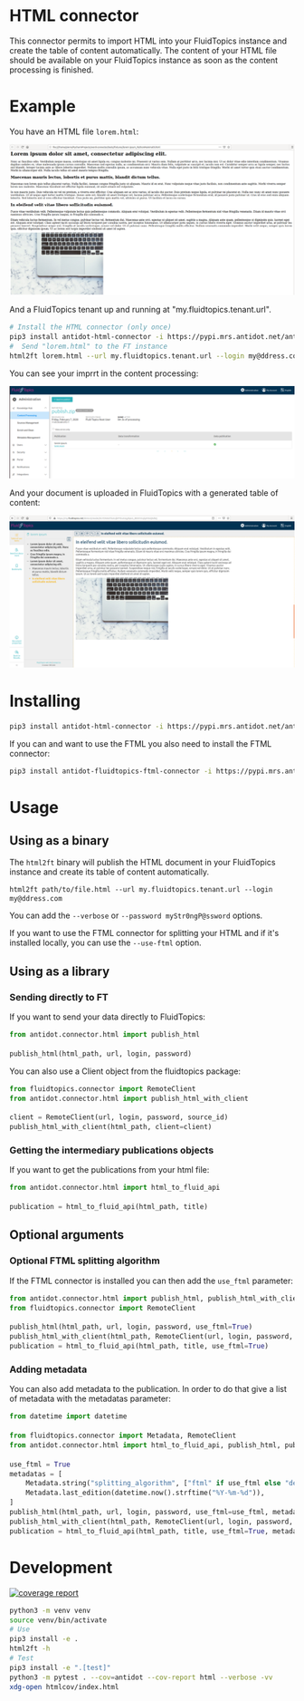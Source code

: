 # HTML connector

This connector permits to import HTML into your FluidTopics instance and
create the table of content automatically. The content of your HTML file
should be available on your FluidTopics instance as soon as the content
processing is finished.

# Example

You have an HTML file `lorem.html`:

![HTML to import](doc/static/lorem_html.png "HTML to import")


And a FluidTopics tenant up and running at "my.fluidtopics.tenant.url".

```bash
# Install the HTML connector (only once)
pip3 install antidot-html-connector -i https://pypi.mrs.antidot.net/antidot/stable/
#  Send "lorem.html" to the FT instance
html2ft lorem.html --url my.fluidtopics.tenant.url --login my@ddress.com --password mypassword
```

You can see your imprrt in the content processing:

![Content processing](doc/static/lorem_content_processing.png "Content processing")

And your document is uploaded in FluidTopics with a generated table of content:

![lorem in Fluid topics](doc/static/lorem_ft.png "Lorem in Fluid Topics")

# Installing

```bash
pip3 install antidot-html-connector -i https://pypi.mrs.antidot.net/antidot/stable/
```

If you can and want to use the FTML you also need to install the FTML connector:

```bash
pip3 install antidot-fluidtopics-ftml-connector -i https://pypi.mrs.antidot.net/antidot/stable/
```

# Usage

## Using as a binary

The `html2ft` binary will publish the HTML document in your FluidTopics
instance and create its table of content automatically.

```
html2ft path/to/file.html --url my.fluidtopics.tenant.url --login my@ddress.com
```

You can add the `--verbose` or `--password myStr0ngP@ssword` options.

If you want to use the FTML connector for splitting your HTML and if
it's installed locally, you can use the `--use-ftml` option.

## Using as a library

### Sending directly to FT

If you want to send your data directly to FluidTopics:

```python
from antidot.connector.html import publish_html

publish_html(html_path, url, login, password)
```

You can also use a Client object from the fluidtopics package:

```python
from fluidtopics.connector import RemoteClient
from antidot.connector.html import publish_html_with_client

client = RemoteClient(url, login, password, source_id)
publish_html_with_client(html_path, client=client)
```

### Getting the intermediary publications objects

If you want to get the publications from your html file:

```python
from antidot.connector.html import html_to_fluid_api

publication = html_to_fluid_api(html_path, title)
```

## Optional arguments

### Optional FTML splitting algorithm

If the FTML connector is installed you can then add the `use_ftml` parameter:

```python
from antidot.connector.html import publish_html, publish_html_with_client, html_to_fluid_api
from fluidtopics.connector import RemoteClient

publish_html(html_path, url, login, password, use_ftml=True)
publish_html_with_client(html_path, RemoteClient(url, login, password, source_id), use_ftml=True)
publication = html_to_fluid_api(html_path, title, use_ftml=True)
```

### Adding metadata

You can also add metadata to the publication. In order to do that give a
list of metadata with the metadatas parameter:

```python
from datetime import datetime

from fluidtopics.connector import Metadata, RemoteClient
from antidot.connector.html import html_to_fluid_api, publish_html, publish_html_with_client

use_ftml = True
metadatas = [
    Metadata.string("splitting_algorithm", ["ftml" if use_ftml else "default"]),
    Metadata.last_edition(datetime.now().strftime("%Y-%m-%d")),
]
publish_html(html_path, url, login, password, use_ftml=use_ftml, metadatas=metadatas)
publish_html_with_client(html_path, RemoteClient(url, login, password, source_id), metadatas, use_ftml)
publication = html_to_fluid_api(html_path, title, use_ftml=True, metadatas=metadatas)
```

# Development

[![coverage report](https://scm.mrs.antidot.net/copro/html-connector/badges/master/coverage.svg)](https://scm.mrs.antidot.net/copro/html-connector/commits/master)

```bash
python3 -m venv venv
source venv/bin/activate
# Use
pip3 install -e .
html2ft -h
# Test
pip3 install -e ".[test]"
python3 -m pytest . --cov=antidot --cov-report html --verbose -vv
xdg-open htmlcov/index.html
```
